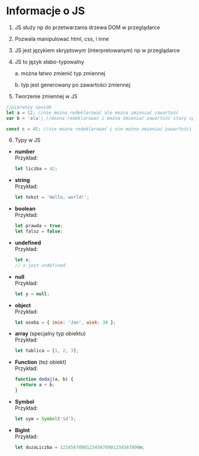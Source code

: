 # Informacje o JS

1. JS służy np do przetwarzania drzewa DOM w przeglądarce
2. Pozwala manipulować html, css, i inne
3. JS jest językiem skryptowym (interpretowanym) np w przeglądarce
4. JS to język słabo-typowalny

   a. można łatwo zmienić typ zmiennej

   b. typ jest generowany po zawartości zmiennej

5. Tworzenie zmiennej w JS

```js
//pierwszy sposób
let a = 12; //nie mozna redeklarować ale można zmieniać zawartość
var b = 'ala'; //mozna redeklarować i można zmieniać zawartość stary sposób

const c = 45; //nie mozna redeklarować i nie można zmieniać zawartości
```

6. Typy w JS

- **number**  
   Przykład:

  ```js
  let liczba = 42;
  ```

- **string**  
   Przykład:

  ```js
  let tekst = 'Hello, world!';
  ```

- **boolean**  
   Przykład:

  ```js
  let prawda = true;
  let falsz = false;
  ```

- **undefined**  
   Przykład:

  ```js
  let x;
  // x jest undefined
  ```

- **null**  
   Przykład:

  ```js
  let y = null;
  ```

- **object**  
   Przykład:

  ```js
  let osoba = { imie: 'Jan', wiek: 30 };
  ```

- **array** (specjalny typ obiektu)  
   Przykład:

  ```js
  let tablica = [1, 2, 3];
  ```

- **Function** (też obiekt)  
   Przykład:

  ```js
  function dodaj(a, b) {
    return a + b;
  }
  ```

- **Symbol**  
   Przykład:

  ```js
  let sym = Symbol('id');
  ```

- **BigInt**  
   Przykład:
  ```js
  let duzaLiczba = 123456789012345678901234567890n;
  ```
